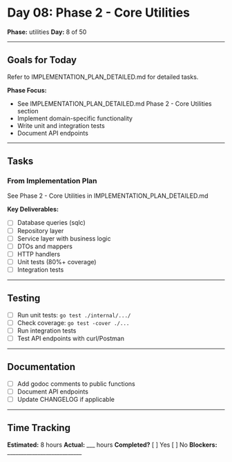 # Day 08: Phase 2 - Core Utilities

**Phase:** utilities
**Day:** 8 of 50

---

## Goals for Today

Refer to IMPLEMENTATION_PLAN_DETAILED.md for detailed tasks.

**Phase Focus:**
- See IMPLEMENTATION_PLAN_DETAILED.md Phase 2 - Core Utilities section
- Implement domain-specific functionality
- Write unit and integration tests
- Document API endpoints

---

## Tasks

### From Implementation Plan
See Phase 2 - Core Utilities in IMPLEMENTATION_PLAN_DETAILED.md

**Key Deliverables:**
- [ ] Database queries (sqlc)
- [ ] Repository layer
- [ ] Service layer with business logic
- [ ] DTOs and mappers
- [ ] HTTP handlers
- [ ] Unit tests (80%+ coverage)
- [ ] Integration tests

---

## Testing
- [ ] Run unit tests: `go test ./internal/.../`
- [ ] Check coverage: `go test -cover ./...`
- [ ] Run integration tests
- [ ] Test API endpoints with curl/Postman

---

## Documentation
- [ ] Add godoc comments to public functions
- [ ] Document API endpoints
- [ ] Update CHANGELOG if applicable

---

## Time Tracking
**Estimated:** 8 hours
**Actual:** ___ hours
**Completed?** [ ] Yes [ ] No
**Blockers:** ___________________________
